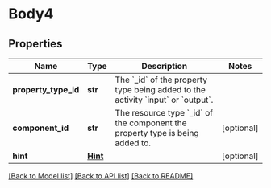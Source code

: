# Body4

## Properties
Name | Type | Description | Notes
------------ | ------------- | ------------- | -------------
**property_type_id** | **str** | The &#x60;_id&#x60; of the property type being added to the activity &#x60;input&#x60; or &#x60;output&#x60;. | 
**component_id** | **str** | The resource type &#x60;_id&#x60; of the component the property type is being added to. | [optional] 
**hint** | [**Hint**](Hint.md) |  | [optional] 

[[Back to Model list]](../README.md#documentation-for-models) [[Back to API list]](../README.md#documentation-for-api-endpoints) [[Back to README]](../README.md)

